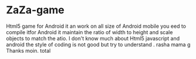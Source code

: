 # ZaZa-game
Html5 game for Android
it an work on all size of Android mobile  you eed to compile itfor Android 
it maintain the ratio of width to height and scale objects to match the atio. 
I don't know much about Html5 javascript and android 
the style of coding is not good but try to understand .
rasha mama g
Thanks moin.
total
